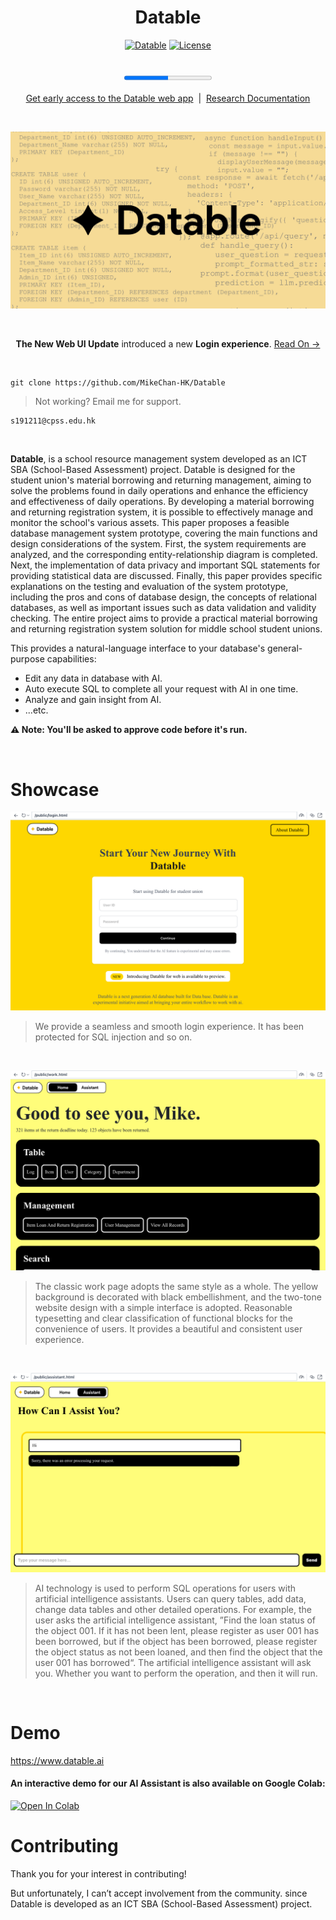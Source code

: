 <h1 align="center">Datable</h1>

<p align="center">
    <a href="https://github.com/MikeChan-HK/Datable"><img src="https://img.shields.io/static/v1?label=Share My Repo&message=Datable&color=gold&style=flat" alt="Datable"/></a>
    <a href="https://github.com/MikeChan-HK/Datable/blob/main/LICENSE"><img src="https://img.shields.io/static/v1?label=license&message=MIT&color=white&style=flat" alt="License"/></a>
<br>
<br>
<br>
<progress value="50" max="100"></progress>
    <br>
    <br><a href="s191211@cpss.edu.hk">Get early access to the Datable web app</a>‎ ‎ |‎ ‎ <a href="https://docs.google.com/document/d/1YkVW-xTbZ6kdDMHiEEH0Ls8R_bz_hpFfJt4RAvD3fFY/edit">Research Documentation</a><br>
</p>

<br>

![poster](https://github.com/MikeChan-HK/Datable/blob/main/github_poster/logo_introduction.png)

<br>
<p align="center">
<strong>The New Web UI Update</strong> introduced a new <strong>Login experience</strong>. <a href="https://docs.google.com/document/d/1YkVW-xTbZ6kdDMHiEEH0Ls8R_bz_hpFfJt4RAvD3fFY/edit">Read On →</a>
</p>
<br>

```shell
git clone https://github.com/MikeChan-HK/Datable
```

> Not working? Email me for support.

```shell
s191211@cpss.edu.hk
```

<br>

**Datable**, is a school resource management system developed as an ICT SBA (School-Based Assessment) project. Datable is designed for the student union's material borrowing and returning management, aiming to solve the problems found in daily operations and enhance the efficiency and effectiveness of daily operations.  By developing a material borrowing and returning registration system, it is possible to effectively manage and monitor the school's various assets. This paper proposes a feasible database management system prototype, covering the main functions and design considerations of the system. First, the system requirements are analyzed, and the corresponding entity-relationship diagram is completed. Next, the implementation of data privacy and important SQL statements for providing statistical data are discussed. Finally, this paper provides specific explanations on the testing and evaluation of the system prototype, including the pros and cons of database design, the concepts of relational databases, as well as important issues such as data validation and validity checking. The entire project aims to provide a practical material borrowing and returning registration system solution for middle school student unions.

This provides a natural-language interface to your database's general-purpose capabilities:

- Edit any data in database with AI.
- Auto execute SQL to complete all your request with AI in one time.
- Analyze and gain insight from AI.
- ...etc.

**⚠️ Note: You'll be asked to approve code before it's run.**

<br>

# Showcase
![poster](https://github.com/MikeChan-HK/Datable/blob/main/github_poster/login_page.jpeg)
> We provide a seamless and smooth login experience. It has been protected for SQL injection and so on.
<br>

![poster](https://github.com/MikeChan-HK/Datable/blob/main/github_poster/work_page.jpeg)
> The classic work page adopts the same style as a whole. The yellow background is decorated with black embellishment, and the two-tone website design with a simple interface is adopted. Reasonable typesetting and clear classification of functional blocks for the convenience of users. It provides a beautiful and consistent user experience.
<br>

![poster](https://github.com/MikeChan-HK/Datable/blob/main/github_poster/assistant_page.jpeg)
> AI technology is used to perform SQL operations for users with artificial intelligence assistants. Users can query tables, add data, change data tables and other detailed operations. For example, the user asks the artificial intelligence assistant, ”Find the loan status of the object 001. If it has not been lent, please register as user 001 has been borrowed, but if the object has been borrowed, please register the object status as not been loaned, and then find the object that the user 001 has borrowed“. The artificial intelligence assistant will ask you. Whether you want to perform the operation, and then it will run.
<br>

# Demo

https://www.datable.ai

#### An interactive demo for our AI Assistant is also available on Google Colab:

[![Open In Colab](https://colab.research.google.com/assets/colab-badge.svg)](https://colab.research.google.com/drive/1jx9Q-D29MW7dHgEW01VlYXc5YPP5Cj8H?usp=sharing)

# Contributing

Thank you for your interest in contributing!

But unfortunately, I can’t accept involvement from the community. since Datable is developed as an ICT SBA (School-Based Assessment) project.